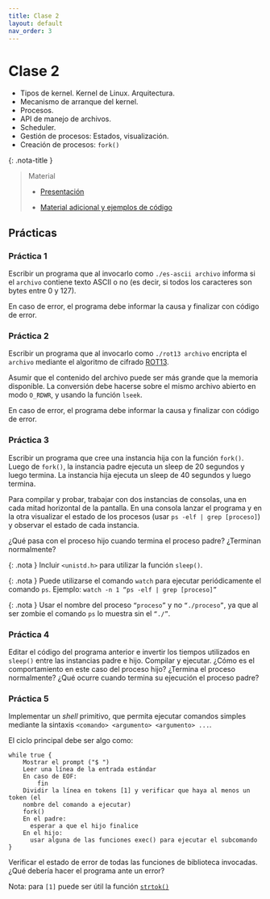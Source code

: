 ```yaml
---
title: Clase 2
layout: default
nav_order: 3
---
```


# Clase 2

* Tipos de kernel. Kernel de Linux. Arquitectura.
* Mecanismo de arranque del kernel.
* Procesos.
* API de manejo de archivos.
* Scheduler.
* Gestión de procesos: Estados, visualización.
* Creación de procesos: `fork()`

{: .nota-title }
> Material
>
> * [Presentación](https://docs.google.com/presentation/d/1k4_qzy1bh7mKbOa2QoFThZ_oRMASUCi9I5pEYrxVzu8/edit?usp=drive_link)
>
> * [Material adicional y ejemplos de código](https://github.com/cese-sopg/cese-sopg.github.io/tree/main/material-clases/clase2)

## Prácticas

### Práctica 1

Escribir un programa que al invocarlo como `./es-ascii archivo` informa si el
`archivo` contiene texto ASCII o no (es decir, si todos los caracteres son bytes
entre 0 y 127).

En caso de error, el programa debe informar la causa y finalizar con
código de error.

### Práctica 2

Escribir un programa que al invocarlo como `./rot13 archivo` encripta el
`archivo` mediante el algoritmo de cifrado
[ROT13](https://en.wikipedia.org/wiki/ROT13).

Asumir que el contenido del archivo puede ser más grande que la memoria
disponible. La conversión debe hacerse sobre el mismo archivo abierto en modo
`O_RDWR`, y usando la función `lseek`.

En caso de error, el programa debe informar la causa y finalizar con
código de error.

### Práctica 3

Escribir un programa que cree una instancia hija con la función `fork()`. Luego
de `fork()`, la instancia padre ejecuta un sleep de 20 segundos y luego termina.
La instancia hija ejecuta un sleep de 40 segundos y luego termina.

Para compilar y probar, trabajar con dos instancias de consolas, una en cada
mitad horizontal de la pantalla. En una consola lanzar el programa y en la otra
visualizar el estado de los procesos (usar `ps -elf | grep [proceso]`) y observar
el estado de cada instancia.

¿Qué pasa con el proceso hijo cuando termina el proceso padre? ¿Terminan
normalmente?

{: .nota }
Incluir `<unistd.h>` para utilizar la función `sleep()`.

{: .nota }
Puede utilizarse el comando `watch` para ejecutar periódicamente el comando
`ps`. Ejemplo: `watch -n 1 “ps -elf | grep [proceso]”`

{: .nota }
Usar el nombre del proceso `“proceso”` y no `“./proceso”`, ya que al ser zombie
el comando `ps` lo muestra sin el `“./”`.

### Práctica 4

Editar el código del programa anterior e invertir los tiempos utilizados en
`sleep()` entre las instancias padre e hijo. Compilar y ejecutar. ¿Cómo es el
comportamiento en este caso del proceso hijo? ¿Termina el proceso normalmente?
¿Qué ocurre cuando termina su ejecución el proceso padre?

### Práctica 5

Implementar un _shell_ primitivo, que permita ejecutar comandos simples
mediante la sintaxis `<comando> <argumento> <argumento> ...`.

El ciclo principal debe ser algo como:

```
while true {
    Mostrar el prompt ("$ ")
    Leer una línea de la entrada estándar
    En caso de EOF:
        fin
    Dividir la línea en tokens [1] y verificar que haya al menos un token (el
    nombre del comando a ejecutar)
    fork()
    En el padre:
      esperar a que el hijo finalice
    En el hijo:
      usar alguna de las funciones exec() para ejecutar el subcomando
}
```

Verificar el estado de error de todas las funciones de biblioteca invocadas.
¿Qué debería hacer el programa ante un error?

Nota: para `[1]` puede ser útil la función
[`strtok()`](https://man7.org/linux/man-pages/man3/strtok.3.html)
